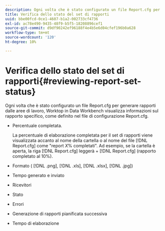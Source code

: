 ```yaml
---
description: Ogni volta che è stato configurato un file Report.cfg per generare rapporti dalle aree di lavoro, Worktop in Data Workbench visualizza informazioni sul rapporto specifico, come definito nel file di configurazione Report.cfg.
title: Verifica dello stato del set di rapporti
uuid: bbe00fcd-0ce1-4607-b1a2-002733cf4736
exl-id: ac78e490-9435-48f9-b5f5-18208896cef1
source-git-commit: d9df90242ef96188f4e4b5e6d04cfef196b0a628
workflow-type: tm+mt
source-wordcount: '120'
ht-degree: 10%

---
```


# Verifica dello stato del set di rapporti{#reviewing-report-set-status}

Ogni volta che è stato configurato un file Report.cfg per generare rapporti dalle aree di lavoro, Worktop in Data Workbench visualizza informazioni sul rapporto specifico, come definito nel file di configurazione Report.cfg.

* Percentuale completata.

   La percentuale di elaborazione completata per il set di rapporti viene visualizzata accanto al nome della cartella o al nome del file [!DNL Report.cfg] come &quot;report *X*% completati&quot;. Ad esempio, se la cartella è aperta, la riga [!DNL Report.cfg] leggerà + [!DNL Report.cfg] (rapporto completato al 10%).
* Formato ( [!DNL .png], [!DNL .xls], [!DNL .xlsx], [!DNL .jpg])

* Tempo generato e inviato
* Ricevitori
* Stato
* Errori
* Generazione di rapporti pianificata successiva
* Tempo di elaborazione
